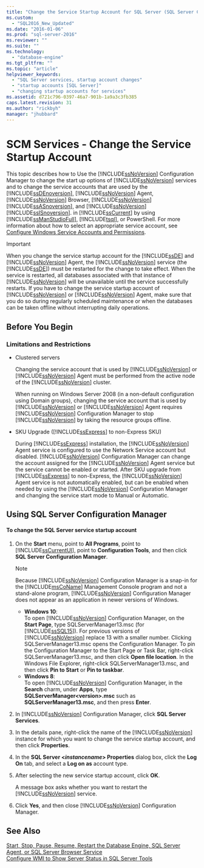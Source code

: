 ```yaml
---
title: "Change the Service Startup Account for SQL Server (SQL Server Configuration Manager) | Microsoft Docs"
ms.custom: 
  - "SQL2016_New_Updated"
ms.date: "2016-01-06"
ms.prod: "sql-server-2016"
ms.reviewer: ""
ms.suite: ""
ms.technology: 
  - "database-engine"
ms.tgt_pltfrm: ""
ms.topic: "article"
helpviewer_keywords: 
  - "SQL Server services, startup account changes"
  - "startup accounts [SQL Server]"
  - "changing startup accounts for services"
ms.assetid: d721c796-0397-46a7-901b-1a9a3c3fb385
caps.latest.revision: 31
ms.author: "rickbyh"
manager: "jhubbard"
---
```

# SCM Services - Change the Service Startup Account
  This topic describes how to Use the [!INCLUDE[ssNoVersion](../../../advanced-analytics/r-services/includes/ssnoversion-md.md)] Configuration Manager to change the start up options of [!INCLUDE[ssNoVersion](../../../advanced-analytics/r-services/includes/ssnoversion-md.md)] services and to change the service accounts that are used by the [!INCLUDE[ssDEnoversion](../../../analysis-services/instances/install/windows/includes/ssdenoversion-md.md)], [!INCLUDE[ssNoVersion](../../../advanced-analytics/r-services/includes/ssnoversion-md.md)] Agent, [!INCLUDE[ssNoVersion](../../../advanced-analytics/r-services/includes/ssnoversion-md.md)] Browser, [!INCLUDE[ssNoVersion](../../../advanced-analytics/r-services/includes/ssnoversion-md.md)] [!INCLUDE[ssASnoversion](../../../analysis-services/includes/ssasnoversion-md.md)], and [!INCLUDE[ssNoVersion](../../../advanced-analytics/r-services/includes/ssnoversion-md.md)] [!INCLUDE[ssISnoversion](../../../advanced-analytics/r-services/includes/ssisnoversion-md.md)]. in [!INCLUDE[ssCurrent](../../../advanced-analytics/r-services/includes/sscurrent-md.md)] by using [!INCLUDE[ssManStudioFull](../../../advanced-analytics/r-services/includes/ssmanstudiofull-md.md)], [!INCLUDE[tsql](../../../advanced-analytics/r-services/includes/tsql-md.md)], or PowerShell. For more information about how to select an appropriate service account, see [Configure Windows Service Accounts and Permissions](../../../database-engine/configure/windows/configure-windows-service-accounts-and-permissions.md).  
  
> [!IMPORTANT]  
>  When you change the service startup account for the [!INCLUDE[ssDE](../../../analysis-services/instances/install/windows/includes/ssde-md.md)] and [!INCLUDE[ssNoVersion](../../../advanced-analytics/r-services/includes/ssnoversion-md.md)] Agent, the [!INCLUDE[ssNoVersion](../../../advanced-analytics/r-services/includes/ssnoversion-md.md)] service (the [!INCLUDE[ssDE](../../../analysis-services/instances/install/windows/includes/ssde-md.md)]) must be restarted for the change to take effect. When the service is restarted, all databases associated with that instance of [!INCLUDE[ssNoVersion](../../../advanced-analytics/r-services/includes/ssnoversion-md.md)] will be unavailable until the service successfully restarts. If you have to change the service startup account of [!INCLUDE[ssNoVersion](../../../advanced-analytics/r-services/includes/ssnoversion-md.md)] or [!INCLUDE[ssNoVersion](../../../advanced-analytics/r-services/includes/ssnoversion-md.md)] Agent, make sure that you do so during regularly scheduled maintenance or when the databases can be taken offline without interrupting daily operations.  
  
##  <a name="BeforeYouBegin"></a> Before You Begin  
  
###  <a name="Restrictions"></a> Limitations and Restrictions  
  
-   Clustered servers  
  
     Changing the service account that is used by [!INCLUDE[ssNoVersion](../../../advanced-analytics/r-services/includes/ssnoversion-md.md)] or [!INCLUDE[ssNoVersion](../../../advanced-analytics/r-services/includes/ssnoversion-md.md)] Agent must be performed from the active node of the [!INCLUDE[ssNoVersion](../../../advanced-analytics/r-services/includes/ssnoversion-md.md)] cluster.  
  
     When running on Windows Server 2008 (in a non-default configuration using Domain groups), changing the service account that is used by [!INCLUDE[ssNoVersion](../../../advanced-analytics/r-services/includes/ssnoversion-md.md)] or [!INCLUDE[ssNoVersion](../../../advanced-analytics/r-services/includes/ssnoversion-md.md)] Agent requires [!INCLUDE[ssNoVersion](../../../advanced-analytics/r-services/includes/ssnoversion-md.md)] Configuration Manager to stop [!INCLUDE[ssNoVersion](../../../advanced-analytics/r-services/includes/ssnoversion-md.md)] by taking the resource groups offline.  
  
-   SKU Upgrade ([!INCLUDE[ssExpress](../../../database-engine/configure/windows/includes/ssexpress-md.md)] to non-Express SKU)  
  
     During [!INCLUDE[ssExpress](../../../database-engine/configure/windows/includes/ssexpress-md.md)] installation, the [!INCLUDE[ssNoVersion](../../../advanced-analytics/r-services/includes/ssnoversion-md.md)] Agent service is configured to use the Network Service account but disabled. [!INCLUDE[ssNoVersion](../../../advanced-analytics/r-services/includes/ssnoversion-md.md)] Configuration Manager can change the account assigned for the [!INCLUDE[ssNoVersion](../../../advanced-analytics/r-services/includes/ssnoversion-md.md)] Agent service   but the service cannot be enabled or started. After SKU upgrade from [!INCLUDE[ssExpress](../../../database-engine/configure/windows/includes/ssexpress-md.md)] to non-Express, the [!INCLUDE[ssNoVersion](../../../advanced-analytics/r-services/includes/ssnoversion-md.md)] Agent service is not automatically enabled, but can be enabled when needed by using the [!INCLUDE[ssNoVersion](../../../advanced-analytics/r-services/includes/ssnoversion-md.md)] Configuration Manager and changing the service start mode to Manual or Automatic.  
  
##  <a name="SSMSProcedure"></a> Using SQL Server Configuration Manager  
  
#### To change the SQL Server service startup account  
  
1.  On the **Start** menu, point to **All Programs**, point to [!INCLUDE[ssCurrentUI](../../../analysis-services/instances/install/windows/includes/sscurrentui-md.md)], point to **Configuration Tools**, and then click **SQL Server Configuration Manager**.  
  
    > [!NOTE]  
    >  Because [!INCLUDE[ssNoVersion](../../../advanced-analytics/r-services/includes/ssnoversion-md.md)] Configuration Manager is a snap-in for the [!INCLUDE[msCoName](../../../advanced-analytics/r-services/tutorials/includes/msconame-md.md)] Management Console program and not a stand-alone program, [!INCLUDE[ssNoVersion](../../../advanced-analytics/r-services/includes/ssnoversion-md.md)] Configuration Manager does not appear as an application in newer versions of Windows.  
    >   
    >  -   **Windows 10**:  
    >          To open [!INCLUDE[ssNoVersion](../../../advanced-analytics/r-services/includes/ssnoversion-md.md)] Configuration Manager, on the **Start Page**, type SQLServerManager13.msc (for [!INCLUDE[ssSQL15](../../../analysis-services/powershell/includes/sssql15-md.md)]). For previous versions of [!INCLUDE[ssNoVersion](../../../advanced-analytics/r-services/includes/ssnoversion-md.md)] replace 13 with a smaller number. Clicking SQLServerManager13.msc opens the Configuration Manager. To pin the Configuration Manager to the Start Page or Task Bar, right-click SQLServerManager13.msc, and then click **Open file location**. In the Windows File Explorer, right-click SQLServerManager13.msc, and then click **Pin to Start** or **Pin to taskbar**.  
    > -   **Windows 8**:  
    >          To open [!INCLUDE[ssNoVersion](../../../advanced-analytics/r-services/includes/ssnoversion-md.md)] Configuration Manager, in the **Search** charm, under **Apps**, type **SQLServerManager\<version>.msc** such as **SQLServerManager13.msc**, and then press **Enter**.  
  
2.  In [!INCLUDE[ssNoVersion](../../../advanced-analytics/r-services/includes/ssnoversion-md.md)] Configuration Manager, click **SQL Server Services**.  
  
3.  In the details pane, right-click the name of the [!INCLUDE[ssNoVersion](../../../advanced-analytics/r-services/includes/ssnoversion-md.md)] instance for which you want to change the service startup account, and then click **Properties**.  
  
4.  In the **SQL Server \<***instancename***> Properties** dialog box, click the **Log On** tab, and select a **Log on as** account type.  
  
5.  After selecting the new service startup account, click **OK**.  
  
     A message box asks whether you want to restart the [!INCLUDE[ssNoVersion](../../../advanced-analytics/r-services/includes/ssnoversion-md.md)] service.  
  
6.  Click **Yes**, and then close [!INCLUDE[ssNoVersion](../../../advanced-analytics/r-services/includes/ssnoversion-md.md)] Configuration Manager.  
  
## See Also  
 [Start, Stop, Pause, Resume, Restart the Database Engine, SQL Server Agent, or SQL Server Browser Service](../../../database-engine/configure/windows/start-stop-pause-resume-restart-sql-server-services.md)   
 [Configure WMI to Show Server Status in SQL Server Tools](../Topic/Configure%20WMI%20to%20Show%20Server%20Status%20in%20SQL%20Server%20Tools.md)  
  
  